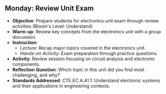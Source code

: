 ## Monday: Review Unit Exam

- **Objective**: Prepare students for electronics unit exam through review activities (Bloom's Level: Understand)
- **Warm-up**: Review key concepts from the electronics unit with a group discussion.
- **Instruction**:
  - *Lecture*: Recap major topics covered in the electronics unit.
  - *Hands-on Activity*: Exam preparation through practice questions.
- **Activity**: Review session focusing on circuit analysis and electronic components.
- **Reflection Question**: Which topic in this unit did you find most challenging, and why?
- **Standards Addressed**: CTE.EC.A.A1.1: Understand electronic systems and their applications in engineering contexts.